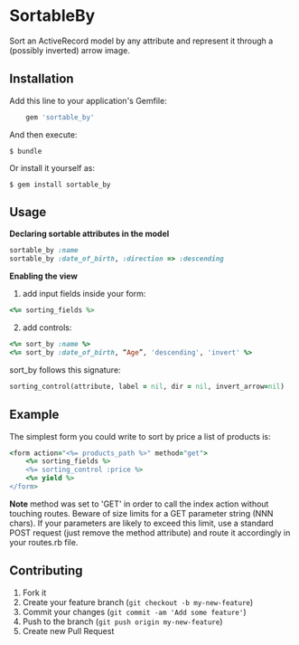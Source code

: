 # SortableBy

Sort an ActiveRecord model by any attribute and represent it through a (possibly inverted) arrow image.

## Installation

Add this line to your application's Gemfile:

```ruby
    gem 'sortable_by'
```

And then execute:

    $ bundle

Or install it yourself as:

    $ gem install sortable_by

## Usage

**Declaring sortable attributes in the model**
```ruby
sortable_by :name
sortable_by :date_of_birth, :direction => :descending
```

**Enabling the view**
1. add input fields inside your form:
```ruby
<%= sorting_fields %>
```

2. add controls:
```ruby
<%= sort_by :name %>
<%= sort_by :date_of_birth, “Age”, 'descending', 'invert' %>
```

sort_by follows this signature:
```ruby
sorting_control(attribute, label = nil, dir = nil, invert_arrow=nil)
```

## Example
The simplest form you could write to sort by price a list of products is:
```ruby
<form action="<%= products_path %>" method="get">
    <%= sorting_fields %>
    <%= sorting_control :price %>
    <%= yield %>
</form>
```

**Note** method was set to 'GET' in order to call the index action without touching routes.
Beware of size limits for a GET parameter string (NNN chars). If your parameters are likely to exceed this limit, use a standard POST request (just remove the method attribute) and route it accordingly in your routes.rb file.

## Contributing

1. Fork it
2. Create your feature branch (`git checkout -b my-new-feature`)
3. Commit your changes (`git commit -am 'Add some feature'`)
4. Push to the branch (`git push origin my-new-feature`)
5. Create new Pull Request

